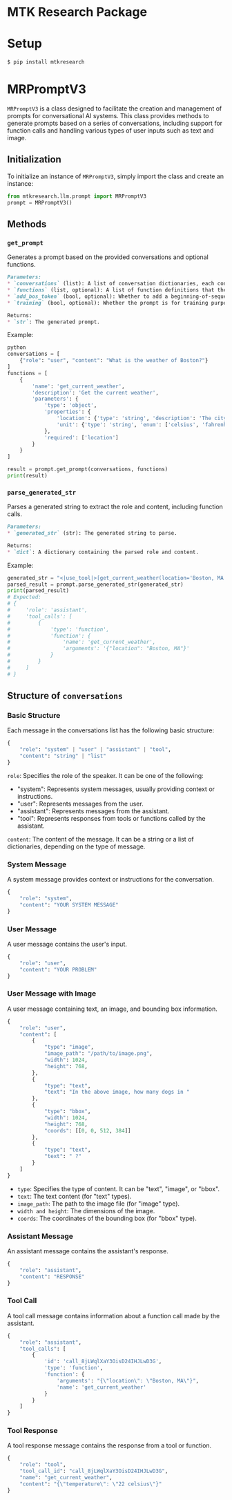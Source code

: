 # MTK Research Package

# Setup

```
$ pip install mtkresearch
```

# MRPromptV3

`MRPromptV3` is a class designed to facilitate the creation and management of prompts for conversational AI systems. This class provides methods to generate prompts based on a series of conversations, including support for function calls and handling various types of user inputs such as text and image.

## Initialization
To initialize an instance of `MRPromptV3`, simply import the class and create an instance:

```python
from mtkresearch.llm.prompt import MRPromptV3
prompt = MRPromptV3()
```

## Methods

### `get_prompt`

Generates a prompt based on the provided conversations and optional functions.

```markdown
Parameters:
* `conversations` (list): A list of conversation dictionaries, each containing role and content.
* `functions` (list, optional): A list of function definitions that the assistant can use. Default is `None`.
* `add_bos_token` (bool, optional): Whether to add a beginning-of-sequence token. Default is `False`.
* `training` (bool, optional): Whether the prompt is for training purposes. Default is `False`.

Returns:
* `str`: The generated prompt.
```

Example:
```python
python
conversations = [
    {"role": "user", "content": "What is the weather of Boston?"}
]
functions = [
    {
        'name': 'get_current_weather',
        'description': 'Get the current weather',
        'parameters': {
            'type': 'object',
            'properties': {
                'location': {'type': 'string', 'description': 'The city and state, e.g. San Francisco, CA'},
                'unit': {'type': 'string', 'enum': ['celsius', 'fahrenheit']}
            },
            'required': ['location']
        }
    }
]

result = prompt.get_prompt(conversations, functions)
print(result)
```

### `parse_generated_str`

Parses a generated string to extract the role and content, including function calls.

```markdown
Parameters:
* `generated_str` (str): The generated string to parse.

Returns:
* `dict`: A dictionary containing the parsed role and content.
```

Example:

```python
generated_str = "<|use_tool|>[get_current_weather(location='Boston, MA')]<|eot_id|>"
parsed_result = prompt.parse_generated_str(generated_str)
print(parsed_result)
# Expected: 
# {
#     'role': 'assistant',
#     'tool_calls': [
#         {
#             'type': 'function',
#             'function': {
#                 'name': 'get_current_weather',
#                 'arguments': '{"location": "Boston, MA"}'
#             }
#         }
#     ]
# }
```

## Structure of `conversations`

### Basic Structure

Each message in the conversations list has the following basic structure:

```python
{
    "role": "system" | "user" | "assistant" | "tool",
    "content": "string" | "list"
}
```

`role`: Specifies the role of the speaker. It can be one of the following:
* "system": Represents system messages, usually providing context or instructions.
* "user": Represents messages from the user.
* "assistant": Represents messages from the assistant.
* "tool": Represents responses from tools or functions called by the assistant.

`content`: The content of the message. It can be a string or a list of dictionaries, depending on the type of message.

### System Message

A system message provides context or instructions for the conversation.

```python
{
    "role": "system",
    "content": "YOUR SYSTEM MESSAGE"
}
```

### User Message

A user message contains the user's input.

```python
{
    "role": "user",
    "content": "YOUR PROBLEM"
}
```

### User Message with Image

A user message containing text, an image, and bounding box information.

```python
{
    "role": "user",
    "content": [
        {
            "type": "image",
            "image_path": "/path/to/image.png",
            "width": 1024,
            "height": 768,
        },
        {
            "type": "text",
            "text": "In the above image, how many dogs in "
        },
        {
            "type": "bbox",
            "width": 1024,
            "height": 768,
            "coords": [[0, 0, 512, 384]]
        },
        {
            "type": "text",
            "text": " ?"
        }
    ]
}
```

* `type`: Specifies the type of content. It can be "text", "image", or "bbox".
* `text`: The text content (for "text" types).
* `image_path`: The path to the image file (for "image" type).
* `width and height`: The dimensions of the image.
* `coords`: The coordinates of the bounding box (for "bbox" type).

### Assistant Message

An assistant message contains the assistant's response.

```python
{
    "role": "assistant",
    "content": "RESPONSE"
}
```

### Tool Call

A tool call message contains information about a function call made by the assistant.

```python
{
    "role": "assistant",
    "tool_calls": [
        {
            'id': 'call_8jLWqlXaY3OisD24IHJLwD3G',
            'type': 'function',
            'function': {
                'arguments': "{\"location\": \"Boston, MA\"}",
                'name': 'get_current_weather'
            }
        }
    ]
}
```

### Tool Response

A tool response message contains the response from a tool or function.

```python
{
    "role": "tool",
    "tool_call_id": "call_8jLWqlXaY3OisD24IHJLwD3G",
    "name": "get_current_weather",
    "content": "{\"temperature\": \"22 celsius\"}"
}
```
